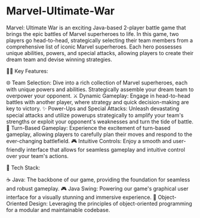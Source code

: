 # Marvel-Ultimate-War
Marvel: Ultimate War is an exciting Java-based 2-player battle game that brings the epic battles of Marvel superheroes to life. In this game, two players go head-to-head, strategically selecting their team members from a comprehensive list of iconic Marvel superheroes. Each hero possesses unique abilities, powers, and special attacks, allowing players to create their dream team and devise winning strategies.

🦸‍♂️ Key Features:

🌐 Team Selection: Dive into a rich collection of Marvel superheroes, each with unique powers and abilities. Strategically assemble your dream team to overpower your opponent.
⚔️ Dynamic Gameplay: Engage in head-to-head battles with another player, where strategy and quick decision-making are key to victory.
✨ Power-Ups and Special Attacks: Unleash devastating special attacks and utilize powerups strategically to amplify your team's strengths or exploit your opponent's weaknesses and turn the tide of battle.
🔄 Turn-Based Gameplay: Experience the excitement of turn-based gameplay, allowing players to carefully plan their moves and respond to the ever-changing battlefield.
🎮 Intuitive Controls: Enjoy a smooth and user-friendly interface that allows for seamless gameplay and intuitive control over your team's actions.

🚀 Tech Stack:

☕ Java: The backbone of our game, providing the foundation for seamless and robust gameplay.
🎮 Java Swing: Powering our game's graphical user interface for a visually stunning and immersive experience.
🧠 Object-Oriented Design: Leveraging the principles of object-oriented programming for a modular and maintainable codebase.
